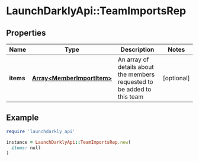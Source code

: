 # LaunchDarklyApi::TeamImportsRep

## Properties

| Name | Type | Description | Notes |
| ---- | ---- | ----------- | ----- |
| **items** | [**Array&lt;MemberImportItem&gt;**](MemberImportItem.md) | An array of details about the members requested to be added to this team | [optional] |

## Example

```ruby
require 'launchdarkly_api'

instance = LaunchDarklyApi::TeamImportsRep.new(
  items: null
)
```

